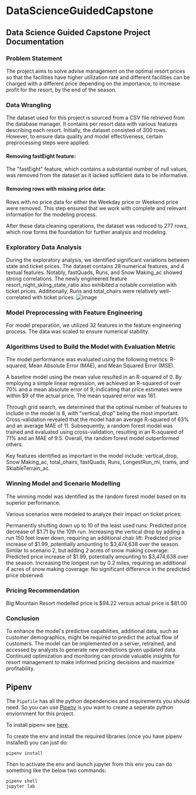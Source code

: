 # DataScienceGuidedCapstone

## Data Science Guided Capstone Project Documentation
### Problem Statement

The project aims to solve advise management on the optimal resort prices so that the facilities have higher utilization rate and different facilities can be charged with a different price depending on the importance, to increase profit for the resort, by the end of the season.  



### Data Wrangling

The dataset used for this project is sourced from a CSV file retrieved from the database manager. It contains per resort data with various features describing each resort. Initially, the dataset consisted of 300 rows. However, to ensure data quality and model effectiveness, certain preprocessing steps were applied:

#### Removing fastEight feature: 
The "fastEight" feature, which contains a substantial number of null values, was removed from the dataset as it lacked sufficient data to be informative.

#### Removing rows with missing price data: 
Rows with no price data for either the Weekday price or Weekend price were removed. This step ensured that we work with complete and relevant information for the modeling process.

After these data cleaning operations, the dataset was reduced to 277 rows, which now forms the foundation for further analysis and modeling.

### Exploratory Data Analysis

During the exploratory analysis, we identified significant variations between state and ticket prices. The dataset contains 28 numerical features, and 4 textual features. Notably, fastQuads, Runs, and Snow Making_ac showed strong correlations. The newly engineered feature resort_night_skiing_state_ratio also exhibited a notable correlation with ticket prices. Additionally, Runs and total_chairs were relatively well-correlated with ticket prices.
![image](https://github.com/Anchee/DataScienceGuidedCapstone/assets/32008044/20cd3b22-05bd-4663-acf5-4049eb46e385)


### Model Preprocessing with Feature Engineering

For model preparation, we utilized 32 features in the feature engineering process. The data was scaled to ensure numerical stability.

### Algorithms Used to Build the Model with Evaluation Metric

The model performance was evaluated using the following metrics: R-squared, Mean Absolute Error (MAE), and Mean Squared Error (MSE).

A baseline model using the mean value resulted in an R-squared of 0. By employing a simple linear regression, we achieved an R-squared of over 70% and a mean absolute error of 9, indicating that price estimates were within $9 of the actual price. The mean squared error was 161.

Through grid search, we determined that the optimal number of features to include in the model is 8, with "vertical_drop" being the most important. Cross-validation revealed that the model had an average R-squared of 63% and an average MAE of 11. Subsequently, a random forest model was trained and evaluated using cross-validation, resulting in an R-squared of 71% and an MAE of 9.5. Overall, the random forest model outperformed others.

Key features identified as important in the model include: vertical_drop, Snow Making_ac, total_chairs, fastQuads, Runs, LongestRun_mi, trams, and SkiableTerrain_ac.

### Winning Model and Scenario Modelling

The winning model was identified as the random forest model based on its superior performance.

Various scenarios were modeled to analyze their impact on ticket prices:

Permanently shutting down up to 10 of the least used runs: Predicted price decrease of $1.71 by the 10th run.
Increasing the vertical drop by adding a run 150 feet lower down, requiring an additional chair lift: Predicted price increase of $1.99, potentially amounting to $3,474,638 over the season.
Similar to scenario 2, but adding 2 acres of snow making coverage: Predicted price increase of $1.99, potentially amounting to $3,474,638 over the season.
Increasing the longest run by 0.2 miles, requiring an additional 4 acres of snow making coverage: No significant difference in the predicted price observed.

### Pricing Recommendation

Big Mountain Resort modelled price is $94.22 versus actual price is $81.00

### Conclusion

To enhance the model's predictive capabilities, additional data, such as customer demographics, might be required to predict the actual flow of customers. The model can be implemented on a server, retrained, and accessed by analysts to generate new predictions given updated data. Continued optimization and monitoring can provide valuable insights for resort management to make informed pricing decisions and maximize profitability.

## Pipenv

The `Pipefile` has all the python dependencies and requirements you should need. So you can use [Pipenv](https://pipenv-fork.readthedocs.io/en/latest/) is you want to create a seperate python enviornment for this project. 

To install pipenv see [here](https://pipenv-fork.readthedocs.io/en/latest/#install-pipenv-today).

To create the env and install the required libraries (once you have pipenv installed) you can just do:
```
pipenv install
```

Then to activate the env and launch jupyter from this env you can do something like the below two commands:
```
pipenv shell
jupyter lab
```
